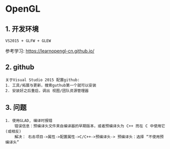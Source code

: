 # OpenGL

## 1. 开发环境
	VS2015 + GLFW + GLEW

参考学习:
	https://learnopengl-cn.github.io/

## 2. github
	关于Visual Studio 2015 配置github:
	1. 工具/拓展与更新，搜索guthub第一个就可以安装
	2. 安装好之后重启，调出 视图/团队资源管理器

## 3. 问题
	1. 使用GLAD, 编译时报错
		错误信息：预编译头文件来自编译器的早期版本，或者预编译头为 C++ 而在 C 中使用它(或相反)
		解决： 右击项目->属性->配置属性->C/C++->预编译头-> 预编译头：选择 “不使用预编译头”
		
